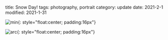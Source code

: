 title: Snow Day!
tags: photography, portrait
category: update
date: 2021-2-1
modified: 2021-1-31

![min]({static}/images/5758A357-CEC5-4409-ABD8-18A3DF564BDF.jpg){: style="float:center; padding:16px"}

![arc]({static}/images/754A8F28-D5A3-43AB-9EBB-9A4CBF9483D2.jpg){: style="float:center; padding:16px"}



